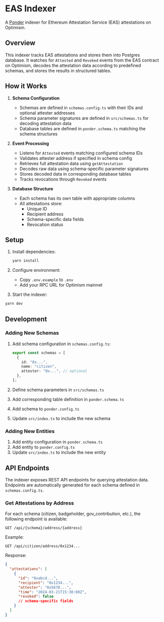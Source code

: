# EAS Indexer

A [Ponder](https://ponder.sh) indexer for Ethereum Attestation Service (EAS) attestations on Optimism.

## Overview

This indexer tracks EAS attestations and stores them into Postgres database. It watches for `Attested` and `Revoked` events from the EAS contract on Optimism, decodes the attestation data according to predefined schemas, and stores the results in structured tables.

## How it Works

1. **Schema Configuration**

   - Schemas are defined in `schemas.config.ts` with their IDs and optional attester addresses
   - Schema parameter signatures are defined in `src/schemas.ts` for decoding attestation data
   - Database tables are defined in `ponder.schema.ts` matching the schema structures

2. **Event Processing**

   - Listens for `Attested` events matching configured schema IDs
   - Validates attester address if specified in schema config
   - Retrieves full attestation data using `getAttestation`
   - Decodes raw data using schema-specific parameter signatures
   - Stores decoded data in corresponding database tables
   - Tracks revocations through `Revoked` events

3. **Database Structure**
   - Each schema has its own table with appropriate columns
   - All attestations store:
     - Unique ID
     - Recipient address
     - Schema-specific data fields
     - Revocation status

## Setup

1. Install dependencies:

   ```bash
   yarn install
   ```

2. Configure environment:

   - Copy `.env.example` to `.env`
   - Add your RPC URL for Optimism mainnet

3. Start the indexer:

```bash
yarn dev
```

## Development

### Adding New Schemas

1. Add schema configuration in `schemas.config.ts`:

   ```typescript
   export const schemas = [
     {
       id: "0x...",
       name: "citizen",
       attester: "0x...", // optional
     },
   ];
   ```

2. Define schema parameters in `src/schemas.ts`
3. Add corresponding table definition in `ponder.schema.ts`
4. Add schema to `ponder.config.ts`
5. Update `src/index.ts` to include the new schema

### Adding New Entities

1. Add entity configuration in `ponder.schema.ts`
2. Add entity to `ponder.config.ts`
3. Update `src/index.ts` to include the new entity

## API Endpoints

The indexer exposes REST API endpoints for querying attestation data. Endpoints are automatically generated for each schema defined in `schemas.config.ts`.

### Get Attestations by Address

For each schema (citizen, badgeholder, gov_contribution, etc.), the following endpoint is available:

```
GET /api/{schema}/address/{address}
```

Example:

```
GET /api/citizen/address/0x1234...
```

Response:

```json
{
  "attestations": [
    {
      "id": "0xabcd...",
      "recipient": "0x1234...",
      "attester": "0x5678...",
      "time": "2024-03-21T15:30:00Z",
      "revoked": false
      // schema-specific fields
    }
  ]
}
```
